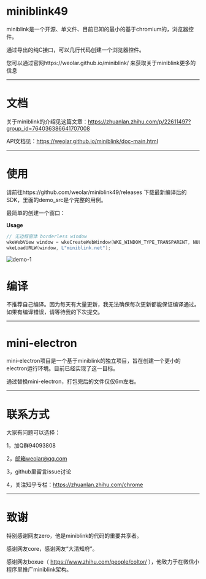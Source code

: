 # miniblink49

miniblink是一个开源、单文件、目前已知的最小的基于chromium的，浏览器控件。

通过导出的纯C接口，可以几行代码创建一个浏览器控件。

您可以通过官网https://weolar.github.io/miniblink/ 来获取关于miniblink更多的信息

----

# 文档

关于miniblink的介绍见这篇文章：https://zhuanlan.zhihu.com/p/22611497?group_id=764036386641707008

API文档见：https://weolar.github.io/miniblink/doc-main.html 

----

# 使用
请前往https://github.com/weolar/miniblink49/releases 下载最新编译后的SDK，里面的demo_src是个完整的用例。

最简单的创建一个窗口：

**Usage**

```cpp
// 无边框窗体 borderless window
wkeWebView window = wkeCreateWebWindow(WKE_WINDOW_TYPE_TRANSPARENT, NULL, 0, 0, 640, 480);  
wkeLoadURLW(window, L"miniblink.net");
```
![demo-1](https://weolar.github.io/miniblink/assets/images/demo-0.gif)

# 编译

不推荐自己编译。因为每天有大量更新，我无法确保每次更新都能保证编译通过。如果有编译错误，请等待我的下次提交。

----

# mini-electron

mini-electron项目是一个基于miniblink的独立项目，旨在创建一个更小的electron运行环境。目前已经实现了这一目标。

通过替换mini-electron，打包完后的文件仅仅6m左右。

----

# 联系方式

大家有问题可以选择：

1，加Q群94093808

2，邮箱weolar@qq.com

3，github里留言issue讨论

4，关注知乎专栏：https://zhuanlan.zhihu.com/chrome

----

# 致谢

特别感谢网友zero，他是miniblink的代码的重要共享者。

感谢网友core，感谢网友“大清知府”。

感谢网友boxue（ https://www.zhihu.com/people/coltor/ ），他致力于在微信小程序里推广miniblink架构。


